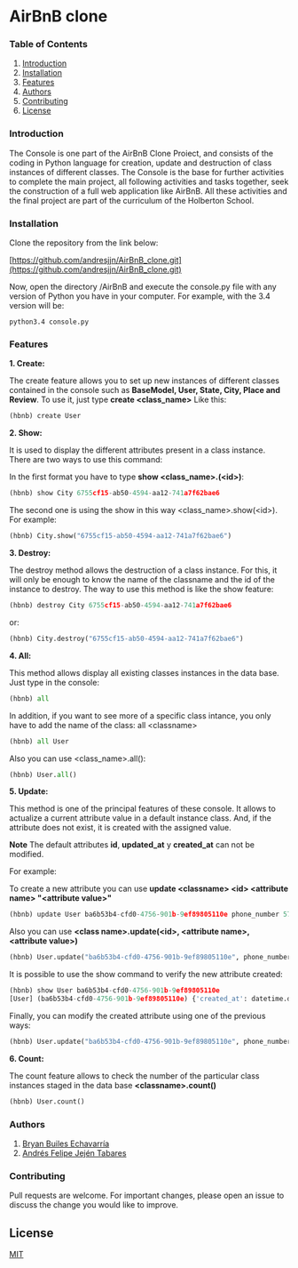 # AirBnB clone

### Table of Contents
1. [Introduction](#introduction)
1. [Installation](#installation)
1. [Features](#features)
1. [Authors](#authors)
1. [Contributing](#contributing)
1. [License](#license)

### Introduction

The Console is one part of the AirBnB Clone Proiect, and consists of the coding in Python language for creation, update and destruction of class instances of different classes. The Console is the base for further activities to complete the main project, all following activities and tasks together, seek the construction of a full web application like AirBnB. All these activities and the final project are part of the curriculum of the Holberton School.

### Installation

Clone the repository from the link below: 

[https://github.com/andresjjn/AirBnB_clone.git](https://github.com/andresjjn/AirBnB_clone.git)

Now, open the directory /AirBnB and execute the console.py file with any version of Python you have in your computer. For example, with the 3.4 version will be: 

```shell
python3.4 console.py
```

### Features

**1. Create:**

The create feature allows you to set up new instances of different classes contained in the console such as **BaseModel, User, State, City, Place and Review**. To use it, just type **create \<class_name\>** Like this:

```python
(hbnb) create User
```

**2. Show:**

It is used to display the different attributes present in a class instance. There are two ways to use this command: 

In the first format you have to type **show \<class_name\>.(\<id\>)**:

```python
(hbnb) show City 6755cf15-ab50-4594-aa12-741a7f62bae6
```
The second one is using the show in this way \<class_name\>.show(\<id\>). For example:

```python
(hbnb) City.show("6755cf15-ab50-4594-aa12-741a7f62bae6")
```
**3. Destroy:**

The destroy method allows the destruction of a class instance. For this, it will only be enough to know the name of the classname and the id of the instance to destroy. 
The way to use this method is like the show feature:

```python
(hbnb) destroy City 6755cf15-ab50-4594-aa12-741a7f62bae6
```
or:

```python
(hbnb) City.destroy("6755cf15-ab50-4594-aa12-741a7f62bae6")
```

**4. All:**

This method allows display all existing classes instances in the data base. Just type in the console:

```python
(hbnb) all
```
In addition, if you want to see more of a specific class intance, you only have to add the name of the class:  all \<classname\>

```python
(hbnb) all User
```
Also you can use \<class_name>.all():

```python
(hbnb) User.all()
```

**5. Update:**

This method is one of the principal features of these console. It allows to actualize a current attribute value in a default instance class. And, if the attribute does not exist, it is created with the assigned value.

**Note** The default attributes **id**, **updated_at** y **created_at** can not be modified.

For example:

To create a new attribute you can use **update \<classname\> \<id\> \<attribute name\> "\<attribute value\>"**

```python
(hbnb) update User ba6b53b4-cfd0-4756-901b-9ef89805110e phone_number 5731225896
```
Also you can use **\<class name\>.update(\<id\>, \<attribute name\>, \<attribute value\>)**

```python
(hbnb) User.update("ba6b53b4-cfd0-4756-901b-9ef89805110e", phone_number, 5731225896)
```

It is possible to use the show command to verify the new attribute created:

```python
(hbnb) show User ba6b53b4-cfd0-4756-901b-9ef89805110e
[User] (ba6b53b4-cfd0-4756-901b-9ef89805110e) {'created_at': datetime.datetime(2020, 6, 30, 21, 45, 23, 306568), phone_number': 5731225896, 'updated_at': datetime.datetime(2020, 6, 30, 21, 45, 23, 306595), 'id': 'ba6b53b4-cfd0-4756-901b-9ef89805110e'}
```
Finally, you can modify the created attribute using one of the previous ways:

```python
(hbnb) User.update("ba6b53b4-cfd0-4756-901b-9ef89805110e", phone_number, 573115896)
```
**6. Count:**

The count feature allows to check the number of the particular class instances staged in the data base **\<classname\>.count()**

```python
(hbnb) User.count()
```

### Authors
1. [Bryan Builes Echavarría](https://github.com/bryanbuiles)
1. [Andrés Felipe Jején Tabares](https://github.com/andresjjn)

### Contributing
Pull requests are welcome. For important changes, please open an issue to discuss the change you would like to improve.

## License
[MIT](https://choosealicense.com/licenses/mit/)
